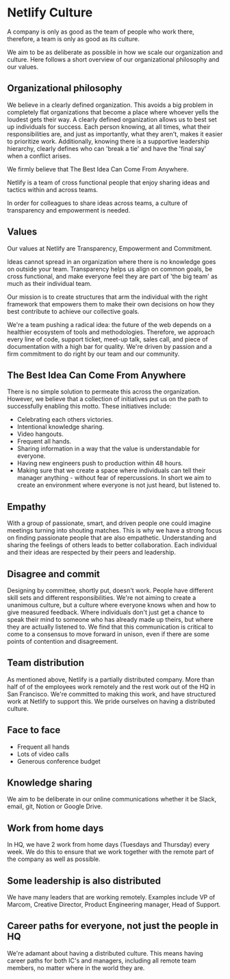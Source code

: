 # Netlify Culture
A company is only as good as the team of people who work there, therefore, a team is only as good as its culture.

We aim to be as deliberate as possible in how we scale our organization and culture. Here follows a short overview of our organizational philosophy and our values.

## Organizational philosophy
We believe in a clearly defined organization. This avoids a big problem in completely flat organizations that become a place where whoever yells the loudest gets their way.
A clearly defined organization allows us to best set up individuals for success. Each person knowing, at all times, what their responsibilities are, and just as importantly, what they aren't, makes it easier to prioritize work. Additionally, knowing there is a supportive leadership hierarchy, clearly defines who can 'break a tie' and have the 'final say' when a conflict arises.

We firmly believe that The Best Idea Can Come From Anywhere. 

Netlify is a team of cross functional people that enjoy sharing ideas and tactics within and across teams.

In order for colleagues to share ideas across teams, a culture of transparency and empowerment is needed. 

## Values
Our values at Netlify are Transparency, Empowerment and Commitment. 

Ideas cannot spread in an organization where there is no knowledge goes on outside your team. Transparency helps us align on common goals, be cross functional, and make everyone feel they are part of 'the big team' as much as their individual team.

Our mission is to create structures that arm the individual with the right framework that empowers them to make their own decisions on how they best contribute to achieve our collective goals.

We're a team pushing a radical idea: the future of the web depends on a healthier ecosystem of tools and methodologies. Therefore, we approach every line of code, support ticket, meet-up talk, sales call, and piece of documentation with a high bar for quality. We're driven by passion and a firm commitment to do right by our team and our community. 


## The Best Idea Can Come From Anywhere
There is no simple solution to permeate this across the organization. However, we believe that a collection of initiatives put us on the path to successfully enabling this motto. These initiatives include:
* Celebrating each others victories.
* Intentional knowledge sharing.
* Video hangouts.
* Frequent all hands.
* Sharing information in a way that the value is understandable for everyone.
* Having new engineers push to production within 48 hours. 
* Making sure that we create a space where individuals can tell their manager anything - without fear of repercussions. 
In short we aim to create an environment where everyone is not just heard, but listened to.

## Empathy
With a group of passionate, smart, and driven people one could imagine meetings turning into shouting matches. This is why we have a strong focus on finding passionate people that are also empathetic. Understanding and sharing the feelings of others leads to better collaboration. Each individual and their ideas are respected by their peers and leadership.

## Disagree and commit
Designing by committee, shortly put, doesn't work. People have different skill sets and different responsibilities. We're not aiming to create a unanimous culture, but a culture where everyone knows when and how to give measured feedback. Where individuals don't just get a chance to speak their mind to someone who has already made up theirs, but where they are actually listened to. We find that this communication is critical to come to a consensus to move forward in unison, even if there are some points of contention and disagreement.

## Team distribution
As mentioned above, Netlify is a partially distributed company. More than half of of the employees work remotely and the rest work out of the HQ in San Francisco. We're committed to making this work, and have structured work at Netlify to support this. We pride ourselves on having a distributed culture.

## Face to face
* Frequent all hands
* Lots of video calls
* Generous conference budget 

## Knowledge sharing
We aim to be deliberate in our online communications whether it be Slack, email, git, Notion or Google Drive.

## Work from home days
In HQ, we have 2 work from home days (Tuesdays and Thursday) every week. We do this to ensure that we work together with the remote part of the company as well as possible. 

## Some leadership is also distributed
We have many leaders that are working remotely. Examples include VP of Marcom, Creative Director, Product Engineering manager, Head of Support.

## Career paths for everyone, not just the people in HQ
We're adamant about having a distributed culture. This means having career paths for both IC's and managers, including all remote team members, no matter where in the world they are.
